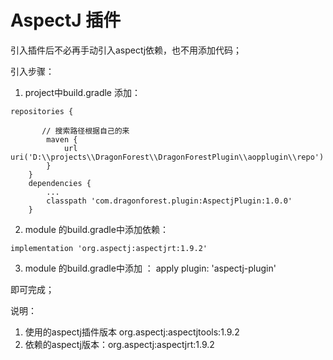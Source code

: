 # AspectJ 插件

引入插件后不必再手动引入aspectj依赖，也不用添加代码；

引入步骤：
1. project中build.gradle 
添加：
```
repositories {
       
       // 搜索路径根据自己的来
        maven {
            url uri('D:\\projects\\DragonForest\\DragonForestPlugin\\aopplugin\\repo')
        }
    }
    dependencies {
        ...
        classpath 'com.dragonforest.plugin:AspectjPlugin:1.0.0'
    }
```
2. module 的build.gradle中添加依赖：
```
implementation 'org.aspectj:aspectjrt:1.9.2'
```
3. module 的build.gradle中添加 ：
apply plugin: 'aspectj-plugin'

即可完成；

说明：
  1. 使用的aspectj插件版本 org.aspectj:aspectjtools:1.9.2
  2. 依赖的aspectj版本：org.aspectj:aspectjrt:1.9.2